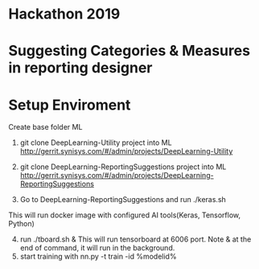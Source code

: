 # Hackathon 2019 
# Suggesting Categories & Measures in reporting designer 



# Setup Enviroment
Create base folder ML

1. git clone DeepLearning-Utility project into ML
	http://gerrit.synisys.com/#/admin/projects/DeepLearning-Utility

2. git clone DeepLearning-ReportingSuggestions project into ML
	http://gerrit.synisys.com/#/admin/projects/DeepLearning-ReportingSuggestions

3. Go to DeepLearning-ReportingSuggestions and run ./keras.sh

This will run docker image with configured AI tools(Keras, Tensorflow, Python)


4. run ./tboard.sh &
	This will run tensorboard at 6006 port. Note & at the end of command, it will run in the background.
5. start training with nn.py -t train -id %modelid%


